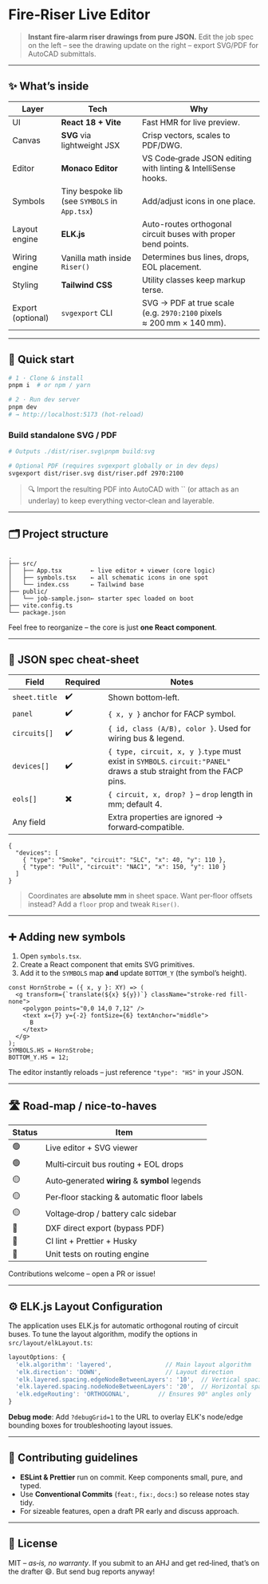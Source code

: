 # Fire‑Riser Live Editor

> **Instant fire‑alarm riser drawings from pure JSON.** Edit the job spec on the left – see the drawing update on the right – export SVG/PDF for AutoCAD submittals.

---

## ✨ What’s inside

| Layer             | Tech                                          | Why                                                                  |
| ----------------- | --------------------------------------------- | -------------------------------------------------------------------- |
| UI                | **React 18 + Vite**                           | Fast HMR for live preview.                                           |
| Canvas            | **SVG** via lightweight JSX                   | Crisp vectors, scales to PDF/DWG.                                    |
| Editor            | **Monaco Editor**                             | VS Code‑grade JSON editing with linting & IntelliSense hooks.        |
| Symbols           | Tiny bespoke lib (see `SYMBOLS` in `App.tsx`) | Add/adjust icons in one place.                                       |
| Layout engine     | **ELK.js**                                    | Auto-routes orthogonal circuit buses with proper bend points.        |
| Wiring engine     | Vanilla math inside `Riser()`                 | Determines bus lines, drops, EOL placement.                          |
| Styling           | **Tailwind CSS**                              | Utility classes keep markup terse.                                   |
| Export (optional) | `svgexport` CLI                               | SVG → PDF at true scale (e.g. `2970:2100` pixels ≈ 200 mm × 140 mm). |

---

## 🚀 Quick start

```bash
# 1 · Clone & install
pnpm i  # or npm / yarn

# 2 · Run dev server
pnpm dev
# → http://localhost:5173 (hot‑reload)
```

### Build standalone SVG / PDF

```bash
# Outputs ./dist/riser.svg\pnpm build:svg

# Optional PDF (requires svgexport globally or in dev deps)
svgexport dist/riser.svg dist/riser.pdf 2970:2100
```

> 🔍 Import the resulting PDF into AutoCAD with `` (or attach as an underlay) to keep everything vector‑clean and layerable.

---

## 🗂 Project structure

```
.
├── src/
│   ├── App.tsx        ← live editor + viewer (core logic)
│   ├── symbols.tsx    ← all schematic icons in one spot
│   └── index.css      ← Tailwind base
├── public/
│   └── job‑sample.json← starter spec loaded on boot
├── vite.config.ts
└── package.json
```

Feel free to reorganize – the core is just **one React component**.

---

## 📝 JSON spec cheat‑sheet

| Field         | Required | Notes                                                                                                                 |
| ------------- | -------- | --------------------------------------------------------------------------------------------------------------------- |
| `sheet.title` | ✔️       | Shown bottom‑left.                                                                                                    |
| `panel`       | ✔️       | `{ x, y }` anchor for FACP symbol.                                                                                    |
| `circuits[]`  | ✔️       | `{ id, class (A/B), color }`. Used for wiring bus & legend.                                                           |
| `devices[]`   | ✔️       | `{ type, circuit, x, y }`.`type` must exist in `SYMBOLS`. `circuit:"PANEL"` draws a stub straight from the FACP pins. |
| `eols[]`      | ✖️       | `{ circuit, x, drop? }` – `drop` length in mm; default 4.                                                             |
| Any field     |          | Extra properties are ignored → forward‑compatible.                                                                    |

```jsonc
{
  "devices": [
    { "type": "Smoke", "circuit": "SLC", "x": 40, "y": 110 },
    { "type": "Pull", "circuit": "NAC1", "x": 150, "y": 110 }
  ]
}
```

> Coordinates are **absolute mm** in sheet space. Want per‑floor offsets instead? Add a `floor` prop and tweak `Riser()`.

---

## ➕ Adding new symbols

1. Open `symbols.tsx`.
2. Create a React component that emits SVG primitives.
3. Add it to the `SYMBOLS` map **and** update `BOTTOM_Y` (the symbol’s height).

```tsx
const HornStrobe = ({ x, y }: XY) => (
  <g transform={`translate(${x} ${y})`} className="stroke-red fill-none">
    <polygon points="0,0 14,0 7,12" />
    <text x={7} y={-2} fontSize={6} textAnchor="middle">
      B
    </text>
  </g>
);
SYMBOLS.HS = HornStrobe;
BOTTOM_Y.HS = 12;
```

The editor instantly reloads – just reference `"type": "HS"` in your JSON.

---

## 🛣 Road‑map / nice‑to‑haves

| Status | Item                                           |
| ------ | ---------------------------------------------- |
| 🟢     | Live editor + SVG viewer                       |
| 🟢     | Multi‑circuit bus routing + EOL drops          |
| 🟡     | Auto‑generated **wiring** & **symbol** legends |
| 🟡     | Per‑floor stacking & automatic floor labels    |
| 🟡     | Voltage‑drop / battery calc sidebar            |
| 🔲     | DXF direct export (bypass PDF)                 |
| 🔲     | CI lint + Prettier + Husky                     |
| 🔲     | Unit tests on routing engine                   |

Contributions welcome – open a PR or issue!

---

## ⚙️ ELK.js Layout Configuration

The application uses ELK.js for automatic orthogonal routing of circuit buses. To tune the layout algorithm, modify the options in `src/layout/elkLayout.ts`:

```typescript
layoutOptions: {
  'elk.algorithm': 'layered',               // Main layout algorithm
  'elk.direction': 'DOWN',                  // Layout direction
  'elk.layered.spacing.edgeNodeBetweenLayers': '10',  // Vertical spacing
  'elk.layered.spacing.nodeNodeBetweenLayers': '20',  // Horizontal spacing
  'elk.edgeRouting': 'ORTHOGONAL',        // Ensures 90° angles only
}
```

**Debug mode**: Add `?debugGrid=1` to the URL to overlay ELK's node/edge bounding boxes for troubleshooting layout issues.

---

## 🤝 Contributing guidelines

- **ESLint & Prettier** run on commit. Keep components small, pure, and typed.
- Use **Conventional Commits** (`feat:`, `fix:`, `docs:`) so release notes stay tidy.
- For sizeable features, open a draft PR early and discuss approach.

---

## 🪪 License

MIT – _as‑is, no warranty_. If you submit to an AHJ and get red‑lined, that’s on the drafter 😄. But send bug reports anyway!
